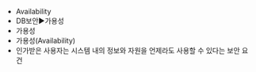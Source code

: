 ﻿- Availability
- DB보안▶️가용성
- 가용성
- 가용성(Availability) 
- 인가받은 사용자는 시스템 내의 정보와 자원을 언제라도 사용할 수 있다는 보안 요건
